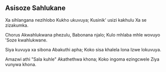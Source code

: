 ## Asisoze Sahlukane

Xa sihlangana nezihlobo Kukho ukuvuya;
Kusinik' usizi kakhulu Xa se zizakumka.

Chorus
Akwahlukwana phezulu, Babonana njalo;
Kulo mhlaba mhle wovuyo 'Soze kwahlukwane.

Siya kuvuya xa sibona Abakuthi apha;
Koko sisa khalela lona Izwe lokuvuya.

Amazwi athi "Sala kuhle" Akathethwa khona;
Koko ingoma ezingcwele Ziya vunywa khona.

